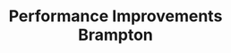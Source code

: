 ---
title: "Performance Improvements Brampton"
url: /brampton/performance-improvements-brampton/
shop: car parts
---